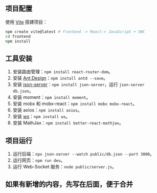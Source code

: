 ## 项目配置

使用 [Vite](https://vitejs.cn/vite3-cn/guide/) 搭建项目：
```bash
npm create vite@latest # frontend -> React-> JavaScript + SWC
cd frontend
npm install
```

## 工具安装

1. 安装路由管理：`npm install react-router-dom`。
2. 安装 [Ant Design](https://ant.design/docs/react/use-with-vite-cn)：`npm install antd --save`。
3. 安装 [json-server](https://www.npmjs.com/package/json-server)：`npm install json-server`，运行 `json-server db.json`。
4. 安装 moment：`npm install moment`。
5. 安装 mobx 和 mobx-react：`npm install mobx mobx-react`。
6. 安装 axios：`npm install axios`。
7. 安装 [ws](https://github.com/websockets/ws)：`npm install ws`。
8. 安装 MathJax：`npm install better-react-mathjax`。

## 项目运行

1. 运行后端：`npx json-server --watch public/db.json --port 3000`。
2. 运行网页：`npm run dev`。
3. 运行 Web-Socket 服务：`node public/server.js`。

## 如果有新增的内容，先写在后面，便于合并